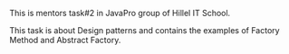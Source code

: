 This is mentors task#2 in JavaPro group of Hillel IT School.

This task is about Design patterns and contains the examples of Factory Method and Abstract Factory.